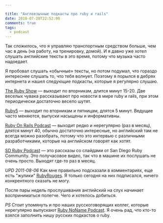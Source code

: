 ```yaml
---

title: "Англоязычные подкасты про ruby и rails"
date: 2010-07-28T22:52:00
comments: true
tags:
  - podcast
---
```

Так сложилось, что я управляю транспортным средством больше, чем час в день (на работу, на тренировку, домой). И я давно
уже хотел слушать английские тексты в это время, потому что музыка часто надоедает.

Я пробовал слушать «обычные» тексты, но потом подумал, что гораздо интереснее слушать то, что тебя волнует. Поэтому я
порылся в дебрях интернета и нашел следующие подкасты, которые я регулярно слушаю.

<a href="http://5by5.tv/rubyshow">The Ruby Show</a> — выходит по вторникам, длится минут 15-20. Две веселых чувака
рассказывают про новости в мире ruby и rails, при этом периодически достаточно весело шутят.

<a href="http://ruby5.envylabs.com/">Ruby5</a> — выходит по вторникам и пятницам, длятся 5 минут. Ведущие часто
меняются, выпуски насыщены и информативны.

<a href="http://podcast.rubyonrails.org/">Ruby On Rails Podcast</a> — выходит редко и нерегулярно (раз в месяц), длятся
минут 40, обычно достаточно интересные, но английский там не всегда можно разобрать, потому что это интервью с
различными разработчиками, которые на английском говорят как хотят.

<a href="http://sdruby.org/podcast">SD Ruby Podcast</a> — это рассказы со слайдами от San Diego Ruby Community. Это
получасовое видео, так что в машине их послушать не очень просто. Выходят где-то раз в месяц.

*UPD 2011-08-06* Как мне правильно подсказали в комментариях, еще есть "жулики" [RubyRouges](http://rubyrogues.com/). Я только
сегодня на них подписался, ничего конкрентного сказать не могу.

После пары недель прослушивания английский на слух начинает восприниматься полегче. Чего и хотелось добиться.

*PS* Стоит упомянуть и про наших русскоговорящих коллег, которые нерегулярно выпускают <a
href="http://ruby.rpod.ru/">Ruby NoName Podcast</a>. Я очень рад, что кто-то взялся заполнить нишу русских подкастов о
ruby.
